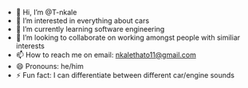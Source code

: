 - 👋 Hi, I’m @T-nkale
- 👀 I’m interested in everything about cars
- 🌱 I’m currently learning software engineering
- 💞️ I’m looking to collaborate on working amongst people with similiar interests
- 📫 How to reach me on email: nkalethato11@gmail.com
- 😄 Pronouns: he/him
- ⚡ Fun fact: I can differentiate between different car/engine sounds

<!---
T-nkale/T-nkale is a ✨ special ✨ repository because its `README.md` (this file) appears on your GitHub profile.
You can click the Preview link to take a look at your changes.
--->
